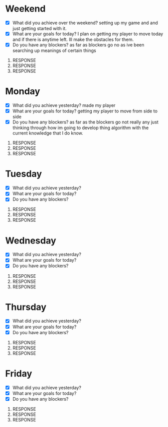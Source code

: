# Weekend
- [x] What did you achieve over the weekend? setting up my game and and just getting started with it.
- [x] What are your goals for today? I plan on getting my player to move today and if there is anytime left. Ill make the obstacles for them.
- [x] Do you have any blockers? as far as blockers go no as ive been searching up meanings of certain things
1. RESPONSE
2. RESPONSE
3. RESPONSE

# Monday
- [x] What did you achieve yesterday? made my player
- [x] What are your goals for today? getting my player to move from side to side
- [x] Do you have any blockers? as far as the blockers go not really any just thinking through how im going to develop thing algorithm with the current knowledge that I do know.
1. RESPONSE
2. RESPONSE
3. RESPONSE

# Tuesday
- [x] What did you achieve yesterday?
- [x] What are your goals for today?
- [x] Do you have any blockers?
1. RESPONSE
2. RESPONSE
3. RESPONSE

# Wednesday
- [x] What did you achieve yesterday?
- [x] What are your goals for today?
- [x] Do you have any blockers?
1. RESPONSE
2. RESPONSE
3. RESPONSE

# Thursday
- [x] What did you achieve yesterday?
- [x] What are your goals for today?
- [x] Do you have any blockers?
1. RESPONSE
2. RESPONSE
3. RESPONSE

# Friday
- [x] What did you achieve yesterday?
- [x] What are your goals for today?
- [x] Do you have any blockers?
1. RESPONSE
2. RESPONSE
3. RESPONSE

